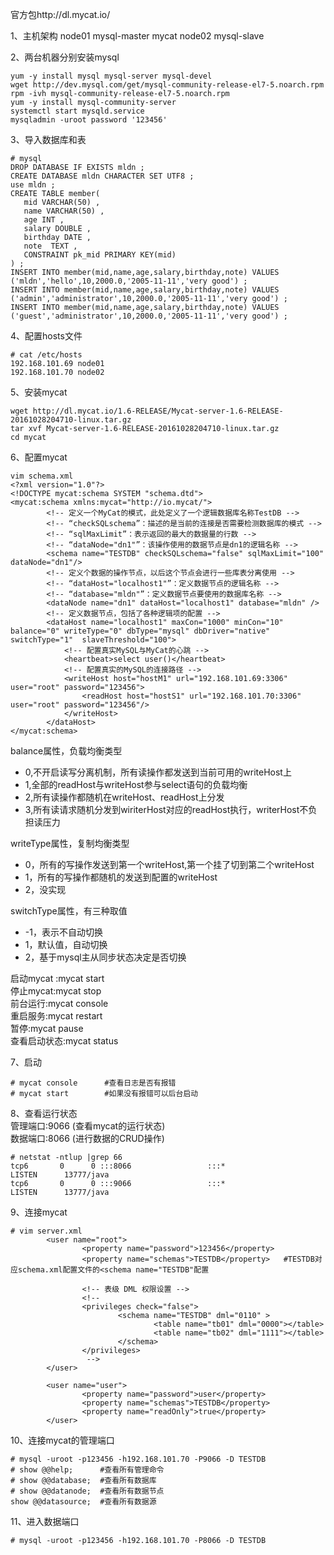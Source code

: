 官方包http://dl.mycat.io/  

1、主机架构
node01  mysql-master  mycat 
node02  mysql-slave

2、两台机器分别安装mysql  
```
yum -y install mysql mysql-server mysql-devel
wget http://dev.mysql.com/get/mysql-community-release-el7-5.noarch.rpm
rpm -ivh mysql-community-release-el7-5.noarch.rpm
yum -y install mysql-community-server
systemctl start mysqld.service
mysqladmin -uroot password '123456'
```

3、导入数据库和表  
```
# mysql
DROP DATABASE IF EXISTS mldn ;
CREATE DATABASE mldn CHARACTER SET UTF8 ;
use mldn ;
CREATE TABLE member(
   mid VARCHAR(50) ,
   name VARCHAR(50) ,
   age INT ,
   salary DOUBLE ,
   birthday DATE ,
   note  TEXT ,
   CONSTRAINT pk_mid PRIMARY KEY(mid)
) ;
INSERT INTO member(mid,name,age,salary,birthday,note) VALUES ('mldn','hello',10,2000.0,'2005-11-11','very good') ;
INSERT INTO member(mid,name,age,salary,birthday,note) VALUES ('admin','administrator',10,2000.0,'2005-11-11','very good') ;
INSERT INTO member(mid,name,age,salary,birthday,note) VALUES ('guest','administrator',10,2000.0,'2005-11-11','very good') ;
```  

4、配置hosts文件  
```
# cat /etc/hosts
192.168.101.69 node01
192.168.101.70 node02
```  

5、安装mycat  
```
wget http://dl.mycat.io/1.6-RELEASE/Mycat-server-1.6-RELEASE-20161028204710-linux.tar.gz
tar xvf Mycat-server-1.6-RELEASE-20161028204710-linux.tar.gz
cd mycat
```  

6、配置mycat  
```
vim schema.xml
<?xml version="1.0"?>
<!DOCTYPE mycat:schema SYSTEM "schema.dtd">
<mycat:schema xmlns:mycat="http://io.mycat/">
		<!-- 定义一个MyCat的模式，此处定义了一个逻辑数据库名称TestDB -->
		<!-- “checkSQLschema”：描述的是当前的连接是否需要检测数据库的模式 -->
		<!-- “sqlMaxLimit”：表示返回的最大的数据量的行数 -->
		<!-- “dataNode="dn1"”：该操作使用的数据节点是dn1的逻辑名称 -->
		<schema name="TESTDB" checkSQLschema="false" sqlMaxLimit="100" dataNode="dn1"/>
		<!-- 定义个数据的操作节点，以后这个节点会进行一些库表分离使用 -->
		<!-- “dataHost="localhost1"”：定义数据节点的逻辑名称 -->
		<!-- “database="mldn"”：定义数据节点要使用的数据库名称 -->
        <dataNode name="dn1" dataHost="localhost1" database="mldn" />
		<!-- 定义数据节点，包括了各种逻辑项的配置 -->
		<dataHost name="localhost1" maxCon="1000" minCon="10" balance="0" writeType="0" dbType="mysql" dbDriver="native" switchType="1"  slaveThreshold="100">
			<!-- 配置真实MySQL与MyCat的心跳 -->
			<heartbeat>select user()</heartbeat>
			<!-- 配置真实的MySQL的连接路径 -->
			<writeHost host="hostM1" url="192.168.101.69:3306" user="root" password="123456">
				<readHost host="hostS1" url="192.168.101.70:3306" user="root" password="123456"/>
			</writeHost>
		</dataHost>
</mycat:schema>
```  
balance属性，负载均衡类型
- 0,不开启读写分离机制，所有读操作都发送到当前可用的writeHost上
- 1,全部的readHost与writeHost参与select语句的负载均衡
- 2,所有读操作都随机在writeHost、readHost上分发
- 3,所有读请求随机分发到wiriterHost对应的readHost执行，writerHost不负担读压力

writeType属性，复制均衡类型
- 0，所有的写操作发送到第一个writeHost,第一个挂了切到第二个writeHost
- 1，所有的写操作都随机的发送到配置的writeHost
- 2，没实现

switchType属性，有三种取值
- -1，表示不自动切换
- 1，默认值，自动切换
- 2，基于mysql主从同步状态决定是否切换


启动mycat :mycat start  
停止mycat:mycat stop  
前台运行:mycat console  
重启服务:mycat restart  
暂停:mycat pause  
查看启动状态:mycat status  

7、启动  
```
# mycat console      #查看日志是否有报错
# mycat start        #如果没有报错可以后台启动
```  

8、查看运行状态  
管理端口:9066 (查看mycat的运行状态)  
数据端口:8066 (进行数据的CRUD操作)  
```
# netstat -ntlup |grep 66
tcp6       0      0 :::8066                 :::*                    LISTEN      13777/java          
tcp6       0      0 :::9066                 :::*                    LISTEN      13777/java
```  

9、连接mycat  
```
# vim server.xml
        <user name="root">
                <property name="password">123456</property>
                <property name="schemas">TESTDB</property>   #TESTDB对应schema.xml配置文件的<schema name="TESTDB"配置

                <!-- 表级 DML 权限设置 -->
                <!--            
                <privileges check="false">
                        <schema name="TESTDB" dml="0110" >
                                <table name="tb01" dml="0000"></table>
                                <table name="tb02" dml="1111"></table>
                        </schema>
                </privileges>           
                 -->
        </user>

        <user name="user">
                <property name="password">user</property>
                <property name="schemas">TESTDB</property>
                <property name="readOnly">true</property>
        </user>
```  


10、连接mycat的管理端口  
```
# mysql -uroot -p123456 -h192.168.101.70 -P9066 -D TESTDB
# show @@help;      #查看所有管理命令
# show @@database;  #查看所有数据库
# show @@datanode;  #查看所有数据节点
show @@datasource;  #查看所有数据源
```  

11、进入数据端口  
```
# mysql -uroot -p123456 -h192.168.101.70 -P8066 -D TESTDB
```  

